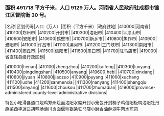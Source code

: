 <!--
 * @Author: vigne 1186963387@qq.com
 * @Date: 2022-09-27 12:06:12
 * @LastEditors: Please set LastEditors
 * @LastEditTime: 2023-10-18 10:03:33
 * @FilePath: /cooking-menu/src/views/asia/eastAsia/china/mockData/henanProvince/readme.md
 * @Description: 这是默认设置,请设置`customMade`, 打开koroFileHeader查看配置 进行设置: https://github.com/OBKoro1/koro1FileHeader/wiki/%E9%85%8D%E7%BD%AE
-->

### 面积 491718 平方千米，人口 9129 万人。河南省人民政府驻成都市锦江区督院街 30 号。

<!-- ||||| -->

|名称|区划代码|人口（万人）|面积（平方千米）|政府驻地| |410000|河南省| |410100|郑州市| |410200|开封市| |410300|洛阳市| |410400|平顶山市| |410500|安阳市| |410600|鹤壁市| |410700|新乡市| |410800|焦作市| |410900|濮阳市| |411000|许昌市| |411100|漯河市| |411200|三门峡市| |411300|南阳市| |411400|商丘市| |411500|信阳市| |411600|周口市| |411700|驻马店市| |419000|省直辖县级行政区划|

|410000|henan| |410100|zhengzhou| |410200|kaifeng| |410300|luoyang| |410400|pingdingshan| |410500|anyang| |410600|hebi| |410700|xinxiang| |410800|jiyuan |410800|jiaozuo |410900|puyang |411000|xuchang |411100|luohe |411200|sanmenxia| |411300|nanyang |411400|shangqiu |411500|xinyang| |411600|zhoukou |411700|zhumadian| |419000|province-administered county-level administrative divisions|

特色小吃滑县道口烧鸡郑州烩面洛阳水席开封小笼包开封桶子鸡信阳板鸭洛阳牡丹燕菜西华逍遥胡辣汤潢川贡面偃师银条驻马店小磨香油薛湖牛肉水煎包
